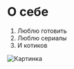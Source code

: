 # О себе

1. Люблю готовить
2. Люблю сериалы
3. И котиков

![Картинка](https://www.google.com/url?sa=i&url=https%3A%2F%2Fru.pinterest.com%2Fpin%2F49328558411049741%2F&psig=AOvVaw0VROoIlxmpu5bChw3vtwEu&ust=1744138557768000&source=images&cd=vfe&opi=89978449&ved=0CBEQjRxqFwoTCNDWksvMxowDFQAAAAAdAAAAABAE)
